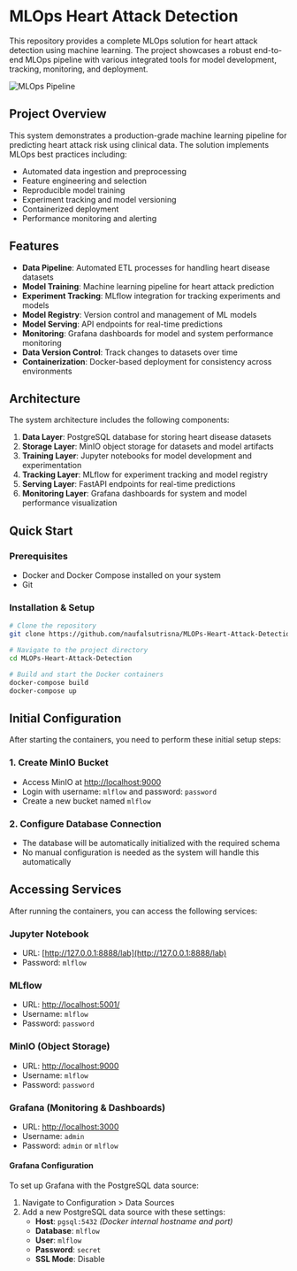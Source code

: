 # MLOps Heart Attack Detection

This repository provides a complete MLOps solution for heart attack detection using machine learning. The project showcases a robust end-to-end MLOps pipeline with various integrated tools for model development, tracking, monitoring, and deployment.

![MLOps Pipeline](https://via.placeholder.com/800x400?text=Heart+Attack+Detection+MLOps+Pipeline)

## Project Overview

This system demonstrates a production-grade machine learning pipeline for predicting heart attack risk using clinical data. The solution implements MLOps best practices including:

- Automated data ingestion and preprocessing
- Feature engineering and selection
- Reproducible model training
- Experiment tracking and model versioning
- Containerized deployment
- Performance monitoring and alerting

## Features

- **Data Pipeline**: Automated ETL processes for handling heart disease datasets
- **Model Training**: Machine learning pipeline for heart attack prediction
- **Experiment Tracking**: MLflow integration for tracking experiments and models
- **Model Registry**: Version control and management of ML models
- **Model Serving**: API endpoints for real-time predictions
- **Monitoring**: Grafana dashboards for model and system performance monitoring
- **Data Version Control**: Track changes to datasets over time
- **Containerization**: Docker-based deployment for consistency across environments

## Architecture

The system architecture includes the following components:

1. **Data Layer**: PostgreSQL database for storing heart disease datasets
2. **Storage Layer**: MinIO object storage for datasets and model artifacts
3. **Training Layer**: Jupyter notebooks for model development and experimentation
4. **Tracking Layer**: MLflow for experiment tracking and model registry
5. **Serving Layer**: FastAPI endpoints for real-time predictions
6. **Monitoring Layer**: Grafana dashboards for system and model performance visualization

## Quick Start

### Prerequisites
- Docker and Docker Compose installed on your system
- Git

### Installation & Setup

```bash
# Clone the repository
git clone https://github.com/naufalsutrisna/MLOPs-Heart-Attack-Detection.git

# Navigate to the project directory
cd MLOPs-Heart-Attack-Detection

# Build and start the Docker containers
docker-compose build
docker-compose up
```

## Initial Configuration

After starting the containers, you need to perform these initial setup steps:

### 1. Create MinIO Bucket
- Access MinIO at [http://localhost:9000](http://localhost:9000)
- Login with username: `mlflow` and password: `password`
- Create a new bucket named `mlflow`

### 2. Configure Database Connection
- The database will be automatically initialized with the required schema
- No manual configuration is needed as the system will handle this automatically

## Accessing Services

After running the containers, you can access the following services:

### Jupyter Notebook
- URL: [http://127.0.0.1:8888/lab](http://127.0.0.1:8888/lab)
- Password: `mlflow`

### MLflow
- URL: [http://localhost:5001/](http://localhost:5001/)
- Username: `mlflow`
- Password: `password`

### MinIO (Object Storage)
- URL: [http://localhost:9000](http://localhost:9000)
- Username: `mlflow`
- Password: `password`

### Grafana (Monitoring & Dashboards)
- URL: [http://localhost:3000](http://localhost:3000)
- Username: `admin`
- Password: `admin` or `mlflow`

#### Grafana Configuration
To set up Grafana with the PostgreSQL data source:
1. Navigate to Configuration > Data Sources
2. Add a new PostgreSQL data source with these settings:
   - **Host**: `pgsql:5432` *(Docker internal hostname and port)*
   - **Database**: `mlflow`
   - **User**: `mlflow`
   - **Password**: `secret`
   - **SSL Mode**: Disable
